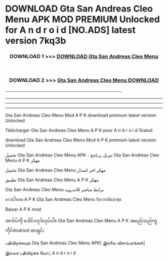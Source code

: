 # DOWNLOAD Gta San Andreas Cleo Menu  APK MOD PREMIUM Unlocked for A n d r o i d [NO.ADS] latest version 7kq3b 



<div align="center">

<h3>DOWNLOAD 1 >>> <a href="https://getmod2.web.app/?judul=Gta San Andreas Cleo Menu ">DOWNLOAD Gta San Andreas Cleo Menu </a></h3><br>

<h3>DOWNLOAD 2 >>> <a href="https://getmod2.web.app/?judul=Gta San Andreas Cleo Menu ">Gta San Andreas Cleo Menu  DOWNLOAD </a></h3>

</div>
----------------------------------------------------------

----------------------------------------------------------

----------------------------------------------------------

----------------------------------------------------------

Gta San Andreas Cleo Menu  Mod A P K download premium latest version Unlocked

Télécharger Gta San Andreas Cleo Menu  A P K pour A n d r o i d Gratuit

download Gta San Andreas Cleo Menu  Mod A P K premium latest version Unlocked

تحميل Gta San Andreas Cleo Menu  APK - تنزيل برنامج Gta San Andreas Cleo Menu  A P K مهكر

تحميل Gta San Andreas Cleo Menu  مهكر اخر اصدار

تطبيق Gta San Andreas Cleo Menu  A P K مهكر

Gta San Andreas Cleo Menu  برابط مباشر للاندرويد

ดาวน์โหลด A P K Gta San Andreas Cleo Menu  รับเวอร์ชันล่าสุด

Baixar A P K mod

အက်ပ်ကို ဒေါင်းလုဒ်လုပ်ပါ။ Gta San Andreas Cleo Menu  A P K အမည်သည်ကူကိုင်Andriod ဗားရှင်း

பதிவிறக்கவும் Gta San Andreas Cleo Menu  APK[ இல்லை விளம்பரங்கள்] 
 
இலவச பதிவிறக்க மோட் A n d r o i d



